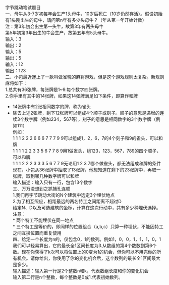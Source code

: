 字节跳动笔试题目  
一、母牛从3-7岁初每年会生产1头母牛，10岁后死亡（10岁仍然存活）。假设初始有1头刚出生的母牛，请问第n年有多少头母牛？（年从第一年开始计数）  
注：第3年初会出生第一头牛，故第3年有两头母牛  
    第5年初第3年出生的牛会生产，故第五年有5头母牛。  
输入：3  
输出：2  
输入：5  
输出：5  
输入：12  
输出：123  
二、小包最近迷上了一款叫做雀魂的麻将游戏，但是这个游戏规则太复杂。新规则麻将如下：  
   1.总共有36张牌，每张牌是1~9.每个数字四张牌。  
   2.你手里有其中的14张牌，如果这14张牌满足如下条件，即算作和牌  
   * 14张牌中有2张相同数字的牌，称为雀头  
   * 除去上述2张牌，剩下12张牌可以组成4个顺子或刻子。顺子的意思是递增的连续3个数字牌（例如234，567等），刻子的意思是相同数字的3个数字牌（例如111）  
例如：  
1 1 1 2 2 2 6 6 6 7 7 7 9 9可以组成1，2，6，7的4个刻子和9的雀头，可以和牌  
1 1 1 1 2 2 3 3 5 6 7 7 8 9用1做雀头，组123，123，567，789的四个顺子，可以和牌  
1 1 1 2 2 2 3 3 3 5 6 7 7 9无论用1 2 3 7哪个做雀头，都无法组成和牌的条件  
现在，小包从36张牌中抽取了13张牌，他想知道在剩下的23张牌中，再取一张牌，取到哪几种数字牌可以和牌  
输入描述：输入只有一行，包含13个数字  
三、万万没想到之抓捕孔连顺  
1.我们再字节跳动大街的N个建筑中选定3个埋伏地点  
2.为了相互照应，相距最远的两名特工之间距离不超过D  
给定N、D以及可选建筑的坐标，计算在这次行动中，共有多少种埋伏选择。  
注意：  
    * 两个特工不能埋伏在同一地点  
    * 三个特工是等价的，即同样的位置组合（a,b,c）只算一种埋伏，不能因特工之间互换位置而重复使用  
四、给定一个长度为n的，仅包含0，1的数列。例如1，0，0，1，1，1，0，1我们可以轻易算出，它的最长全1区间长度为3.从数组的第4个数数到第6个数。现在你获得了k次可以将位置上的0变为1的机会，但你可以不用完你的所有机会。请你给出，你使用了你的变化机会后，这个数列的最长全1区间最大是多少。   
输入描述：输入第一行是2个整数n和k，代表数组长度和你的变化机会    
         输入第二行是n个整数，每个整数是0或1.代表初始数列。  
